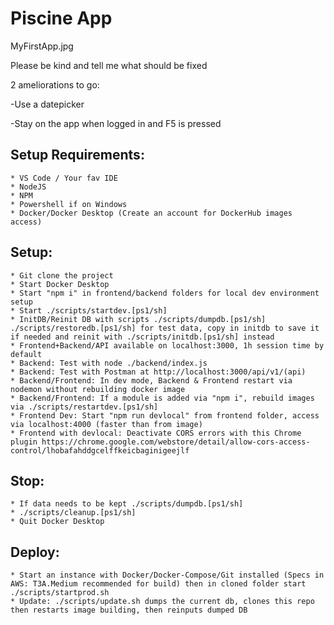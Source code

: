 # Piscine App #

MyFirstApp.jpg

Please be kind and tell me what should be fixed

2 ameliorations to go:

-Use a datepicker

-Stay on the app when logged in and F5 is pressed

## Setup Requirements: ##
	* VS Code / Your fav IDE
	* NodeJS 
	* NPM
	* Powershell if on Windows
	* Docker/Docker Desktop (Create an account for DockerHub images access)

## Setup: ##
	* Git clone the project
	* Start Docker Desktop
	* Start "npm i" in frontend/backend folders for local dev environment setup
	* Start ./scripts/startdev.[ps1/sh]
	* InitDB/Reinit DB with scripts ./scripts/dumpdb.[ps1/sh] ./scripts/restoredb.[ps1/sh] for test data, copy in initdb to save it if needed and reinit with ./scripts/initdb.[ps1/sh] instead
	* Frontend+Backend/API available on localhost:3000, 1h session time by default
	* Backend: Test with node ./backend/index.js
	* Backend: Test with Postman at http://localhost:3000/api/v1/(api)
	* Backend/Frontend: In dev mode, Backend & Frontend restart via nodemon without rebuilding docker image
	* Backend/Frontend: If a module is added via "npm i", rebuild images via ./scripts/restartdev.[ps1/sh]
	* Frontend Dev: Start "npm run devlocal" from frontend folder, access via localhost:4000 (faster than from image)
	* Frontend with devlocal: Deactivate CORS errors with this Chrome plugin https://chrome.google.com/webstore/detail/allow-cors-access-control/lhobafahddgcelffkeicbaginigeejlf

## Stop: ##
	* If data needs to be kept ./scripts/dumpdb.[ps1/sh]
	* ./scripts/cleanup.[ps1/sh]
	* Quit Docker Desktop

## Deploy: ##
	* Start an instance with Docker/Docker-Compose/Git installed (Specs in AWS: T3A.Medium recommended for build) then in cloned folder start ./scripts/startprod.sh
	* Update: ./scripts/update.sh dumps the current db, clones this repo then restarts image building, then reinputs dumped DB 
